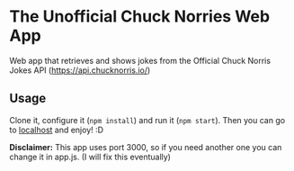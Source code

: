 # The Unofficial Chuck Norries Web App 
Web app that retrieves and shows jokes from the Official Chuck Norris Jokes API (https://api.chucknorris.io/)

## Usage
Clone it, configure it (`npm install`) and run it (`npm start`).
Then you can go to [localhost](http://localhost:3000) and enjoy! :D

**Disclaimer:** This app uses port 3000, so if you need another one you can change it in app.js. (I will fix this eventually)
